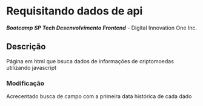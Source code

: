 # Requisitando dados de api

***Bootcamp SP Tech Desenvolvimento Frontend*** - Digital Innovation One Inc.

## Descrição

Página em html que bsuca dados de informações de criptomoedas utilizando javascript

### Modificação

Acrecentado busca de campo com a primeira data histórica de cada dado